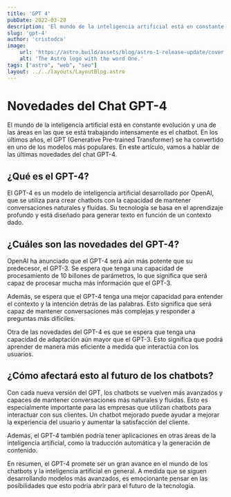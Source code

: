 ```yaml
---
title: 'GPT 4'
pubDate: 2022-03-28
description: 'El mundo de la inteligencia artificial está en constante evolución y una de las áreas en las que se está trabajando intensamente es el chatbot. En los últimos años, el GPT (Generative Pre-trained Transformer) se ha convertido en uno de los modelos más populares. En este artículo, vamos a hablar de las últimas novedades del chat GPT-4.'
slug: 'gpt-4'
author: 'cristodca'
image:
    url: 'https://astro.build/assets/blog/astro-1-release-update/cover.jpeg' 
    alt: 'The Astro logo with the word One.'
tags: ["astro", "web", "seo"]
layout: ../../layouts/LayoutBlog.astro
---
```

# Novedades del Chat GPT-4

El mundo de la inteligencia artificial está en constante evolución y una de las áreas en las que se está trabajando intensamente es el chatbot. En los últimos años, el GPT (Generative Pre-trained Transformer) se ha convertido en uno de los modelos más populares. En este artículo, vamos a hablar de las últimas novedades del chat GPT-4.

## ¿Qué es el GPT-4?

El GPT-4 es un modelo de inteligencia artificial desarrollado por OpenAI, que se utiliza para crear chatbots con la capacidad de mantener conversaciones naturales y fluidas. Su tecnología se basa en el aprendizaje profundo y está diseñado para generar texto en función de un contexto dado.

## ¿Cuáles son las novedades del GPT-4?

OpenAI ha anunciado que el GPT-4 será aún más potente que su predecesor, el GPT-3. Se espera que tenga una capacidad de procesamiento de 10 billones de parámetros, lo que significa que será capaz de procesar mucha más información que el GPT-3.

Además, se espera que el GPT-4 tenga una mejor capacidad para entender el contexto y la intención detrás de las palabras. Esto significa que será capaz de mantener conversaciones más complejas y responder a preguntas más difíciles.

Otra de las novedades del GPT-4 es que se espera que tenga una capacidad de adaptación aún mayor que el GPT-3. Esto significa que podrá aprender de manera más eficiente a medida que interactúa con los usuarios.

## ¿Cómo afectará esto al futuro de los chatbots?

Con cada nueva versión del GPT, los chatbots se vuelven más avanzados y capaces de mantener conversaciones más naturales y fluidas. Esto es especialmente importante para las empresas que utilizan chatbots para interactuar con sus clientes. Un chatbot mejorado puede ayudar a mejorar la experiencia del usuario y aumentar la satisfacción del cliente.

Además, el GPT-4 también podría tener aplicaciones en otras áreas de la inteligencia artificial, como la traducción automática y la generación de contenido.

En resumen, el GPT-4 promete ser un gran avance en el mundo de los chatbots y la inteligencia artificial en general. A medida que se siguen desarrollando modelos más avanzados, es emocionante pensar en las posibilidades que esto podría abrir para el futuro de la tecnología.